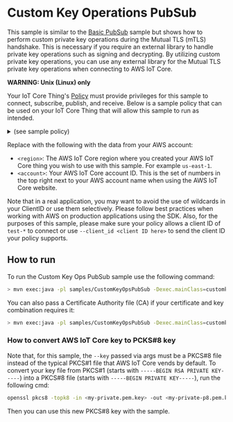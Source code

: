 # Custom Key Operations PubSub

This sample is similar to the [Basic PubSub](../BasicPubSub/README.md) sample but shows how to perform custom private key operations during the Mutual TLS (mTLS) handshake. This is necessary if you require an external library to handle private key operations such as signing and decrypting. By utilizing custom private key operations, you can use any external library for the Mutual TLS private key operations when connecting to AWS IoT Core.

**WARNING: Unix (Linux) only**

Your IoT Core Thing's [Policy](https://docs.aws.amazon.com/iot/latest/developerguide/iot-policies.html) must provide privileges for this sample to connect, subscribe, publish, and receive. Below is a sample policy that can be used on your IoT Core Thing that will allow this sample to run as intended.

<details>
<summary>(see sample policy)</summary>
<pre>
{
  "Version": "2012-10-17",
  "Statement": [
    {
      "Effect": "Allow",
      "Action": [
        "iot:Publish",
        "iot:Receive"
      ],
      "Resource": [
        "arn:aws:iot:<b>region</b>:<b>account</b>:topic/test/topic"
      ]
    },
    {
      "Effect": "Allow",
      "Action": [
        "iot:Subscribe"
      ],
      "Resource": [
        "arn:aws:iot:<b>region</b>:<b>account</b>:topicfilter/test/topic"
      ]
    },
    {
      "Effect": "Allow",
      "Action": [
        "iot:Connect"
      ],
      "Resource": [
        "arn:aws:iot:<b>region</b>:<b>account</b>:client/test-*"
      ]
    }
  ]
}
</pre>
</details>

Replace with the following with the data from your AWS account:
* `<region>`: The AWS IoT Core region where you created your AWS IoT Core thing you wish to use with this sample. For example `us-east-1`.
* `<account>`: Your AWS IoT Core account ID. This is the set of numbers in the top right next to your AWS account name when using the AWS IoT Core website.

Note that in a real application, you may want to avoid the use of wildcards in your ClientID or use them selectively. Please follow best practices when working with AWS on production applications using the SDK. Also, for the purposes of this sample, please make sure your policy allows a client ID of `test-*` to connect or use `--client_id <client ID here>` to send the client ID your policy supports.

## How to run

To run the Custom Key Ops PubSub sample use the following command:

``` sh
> mvn exec:java -pl samples/CustomKeyOpsPubSub -Dexec.mainClass=customkeyopspubsub.CustomKeyOpsPubSub -Dexec.args="--endpoint <endpoint> --cert <path to certificate> --key <path to pkcs8 key>"
```

You can also pass a Certificate Authority file (CA) if your certificate and key combination requires it:

``` sh
> mvn exec:java -pl samples/CustomKeyOpsPubSub -Dexec.mainClass=customkeyopspubsub.CustomKeyOpsPubSub -Dexec.args="--endpoint <endpoint> --cert <path to certificate> --key <path to pkcs8 key> --ca_file <path to root CA>"
```

### How to convert AWS IoT Core key to PCKS#8 key

Note that, for this sample, the `--key` passed via args must be a PKCS#8 file instead of the typical PKCS#1 file that AWS IoT Core vends by default. To convert your key file from PKCS#1 (starts with `-----BEGIN RSA PRIVATE KEY-----`) into a PKCS#8 file (starts with `-----BEGIN PRIVATE KEY-----`), run the following cmd:

```sh
openssl pkcs8 -topk8 -in <my-private.pem.key> -out <my-private-p8.pem.key> -nocrypt
```

Then you can use this new PKCS#8 key with the sample.
